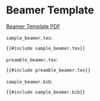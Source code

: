 # Beamer Template

[Beamer Template PDF](sample_beamer.pdf)

`sample_beamer.tex`:

```latex
{{#include sample_beamer.tex}}
```

`preamble_beamer.tex`:

```latex
{{#include preamble_beamer.tex}}
```

`sample_beamer.bib`:

```latex
{{#include sample_beamer.bib}}
```

